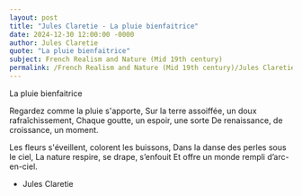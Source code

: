 ```yaml
---
layout: post
title: "Jules Claretie - La pluie bienfaitrice"
date: 2024-12-30 12:00:00 -0000
author: Jules Claretie
quote: "La pluie bienfaitrice"
subject: French Realism and Nature (Mid 19th century)
permalink: /French Realism and Nature (Mid 19th century)/Jules Claretie/Jules Claretie - La pluie bienfaitrice
---
```


La pluie bienfaitrice

Regardez comme la pluie s'apporte,
Sur la terre assoiffée, un doux rafraîchissement,
Chaque goutte, un espoir, une sorte
De renaissance, de croissance, un moment.

Les fleurs s'éveillent, colorent les buissons,
Dans la danse des perles sous le ciel,
La nature respire, se drape, s’enfouit
Et offre un monde rempli d’arc-en-ciel.

- Jules Claretie

